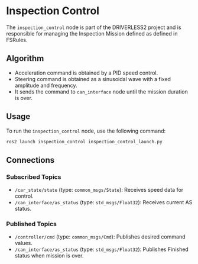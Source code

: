 # Inspection Control

The `inspection_control` node is part of the DRIVERLESS2 project and is responsible for managing the Inspection Mission defined as defined in FSRules.

## Algorithm
- Acceleration command is obtained by a PID speed control.
- Steering command is obtained as a sinusoidal wave with a fixed amplitude and frequency.
- It sends the command to `can_interface` node until the mission duration is over.


## Usage
To run the `inspection_control` node, use the following command:
```bash
ros2 launch inspection_control inspection_control_launch.py
```

## Connections
### Subscribed Topics
- `/car_state/state` (type: `common_msgs/State`): Receives speed data for control.
- `/can_interface/as_status` (type: `std_msgs/Float32`): Receives current AS status.

### Published Topics
- `/controller/cmd` (type: `common_msgs/Cmd`): Publishes desired command values.
- `/can_interface/as_status` (type: `std_msgs/Float32`): Publishes Finished status when mission is over.

